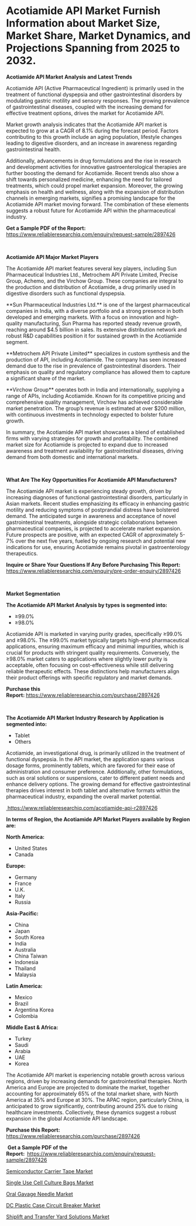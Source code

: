 <p><h1>Acotiamide API Market Furnish Information about Market Size, Market Share, Market Dynamics, and Projections Spanning from 2025 to 2032.</h1></p><p><strong>Acotiamide API Market Analysis and Latest Trends</strong></p>
<p><p>Acotiamide API (Active Pharmaceutical Ingredient) is primarily used in the treatment of functional dyspepsia and other gastrointestinal disorders by modulating gastric motility and sensory responses. The growing prevalence of gastrointestinal diseases, coupled with the increasing demand for effective treatment options, drives the market for Acotiamide API. </p><p>Market growth analysis indicates that the Acotiamide API market is expected to grow at a CAGR of 8.1% during the forecast period. Factors contributing to this growth include an aging population, lifestyle changes leading to digestive disorders, and an increase in awareness regarding gastrointestinal health. </p><p>Additionally, advancements in drug formulations and the rise in research and development activities for innovative gastroenterological therapies are further boosting the demand for Acotiamide. Recent trends also show a shift towards personalized medicine, enhancing the need for tailored treatments, which could propel market expansion. Moreover, the growing emphasis on health and wellness, along with the expansion of distribution channels in emerging markets, signifies a promising landscape for the Acotiamide API market moving forward. The combination of these elements suggests a robust future for Acotiamide API within the pharmaceutical industry.</p></p>
<p><strong>Get a Sample PDF of the Report:&nbsp;</strong> <a href="https://www.reliableresearchiq.com/enquiry/request-sample/2897426?utm_campaign=1834&utm_medium=2&utm_source=Github&utm_content=ia&utm_term=15032025&utm_id=acotiamide-api">https://www.reliableresearchiq.com/enquiry/request-sample/2897426</a></p>
<p>&nbsp;</p>
<p><strong>Acotiamide API Major Market Players</strong></p>
<p><p>The Acotiamide API market features several key players, including Sun Pharmaceutical Industries Ltd., Metrochem API Private Limited, Precise Group, Achemo, and the Virchow Group. These companies are integral to the production and distribution of Acotiamide, a drug primarily used in digestive disorders such as functional dyspepsia.</p><p>**Sun Pharmaceutical Industries Ltd.** is one of the largest pharmaceutical companies in India, with a diverse portfolio and a strong presence in both developed and emerging markets. With a focus on innovation and high-quality manufacturing, Sun Pharma has reported steady revenue growth, reaching around $4.5 billion in sales. Its extensive distribution network and robust R&D capabilities position it for sustained growth in the Acotiamide segment.</p><p>**Metrochem API Private Limited** specializes in custom synthesis and the production of API, including Acotiamide. The company has seen increased demand due to the rise in prevalence of gastrointestinal disorders. Their emphasis on quality and regulatory compliance has allowed them to capture a significant share of the market.</p><p>**Virchow Group** operates both in India and internationally, supplying a range of APIs, including Acotiamide. Known for its competitive pricing and comprehensive quality management, Virchow has achieved considerable market penetration. The group’s revenue is estimated at over $200 million, with continuous investments in technology expected to bolster future growth.</p><p>In summary, the Acotiamide API market showcases a blend of established firms with varying strategies for growth and profitability. The combined market size for Acotiamide is projected to expand due to increased awareness and treatment availability for gastrointestinal diseases, driving demand from both domestic and international markets.</p></p>
<p>&nbsp;</p>
<p><strong>What Are The Key Opportunities For Acotiamide API Manufacturers?</strong></p>
<p><p>The Acotiamide API market is experiencing steady growth, driven by increasing diagnoses of functional gastrointestinal disorders, particularly in Asian markets. Recent studies emphasizing its efficacy in enhancing gastric motility and reducing symptoms of postprandial distress have bolstered demand. The anticipated surge in awareness and acceptance of novel gastrointestinal treatments, alongside strategic collaborations between pharmaceutical companies, is projected to accelerate market expansion. Future prospects are positive, with an expected CAGR of approximately 5-7% over the next five years, fueled by ongoing research and potential new indications for use, ensuring Acotiamide remains pivotal in gastroenterology therapeutics.</p></p>
<p><strong>Inquire or Share Your Questions If Any Before Purchasing This Report:</strong> <a href="https://www.reliableresearchiq.com/enquiry/pre-order-enquiry/2897426?utm_campaign=1834&utm_medium=2&utm_source=Github&utm_content=ia&utm_term=15032025&utm_id=acotiamide-api">https://www.reliableresearchiq.com/enquiry/pre-order-enquiry/2897426</a></p>
<p>&nbsp;</p>
<p><strong>Market Segmentation</strong></p>
<p><strong>The Acotiamide API Market Analysis by types is segmented into:</strong></p>
<p><ul><li>≥99.0%</li><li>≥98.0%</li></ul></p>
<p><p>Acotiamide API is marketed in varying purity grades, specifically ≥99.0% and ≥98.0%. The ≥99.0% market typically targets high-end pharmaceutical applications, ensuring maximum efficacy and minimal impurities, which is crucial for products with stringent quality requirements. Conversely, the ≥98.0% market caters to applications where slightly lower purity is acceptable, often focusing on cost-effectiveness while still delivering reliable therapeutic effects. These distinctions help manufacturers align their product offerings with specific regulatory and market demands.</p></p>
<p><strong>Purchase this Report:&nbsp;</strong><a href="https://www.reliableresearchiq.com/purchase/2897426?utm_campaign=1834&utm_medium=2&utm_source=Github&utm_content=ia&utm_term=15032025&utm_id=acotiamide-api">https://www.reliableresearchiq.com/purchase/2897426</a></p>
<p>&nbsp;</p>
<p><strong>The Acotiamide API Market Industry Research by Application is segmented into:</strong></p>
<p><ul><li>Tablet</li><li>Others</li></ul></p>
<p><p>Acotiamide, an investigational drug, is primarily utilized in the treatment of functional dyspepsia. In the API market, the application spans various dosage forms, prominently tablets, which are favored for their ease of administration and consumer preference. Additionally, other formulations, such as oral solutions or suspensions, cater to different patient needs and enhance delivery options. The growing demand for effective gastrointestinal therapies drives interest in both tablet and alternative formats within the pharmaceutical industry, expanding the overall market potential.</p></p>
<p><a href="https://www.reliableresearchiq.com/acotiamide-api-r2897426?utm_campaign=1834&utm_medium=2&utm_source=Github&utm_content=ia&utm_term=15032025&utm_id=acotiamide-api">&nbsp;https://www.reliableresearchiq.com/acotiamide-api-r2897426</a></p>
<p><strong>In terms of Region, the Acotiamide API Market Players available by Region are:</strong></p>
<p>
    <p> <strong> North America: </strong>
        <ul>
            <li>United States</li>
            <li>Canada</li>
        </ul>
        </p> 
    <p> <strong> Europe: </strong>
        <ul>
            <li>Germany</li>
            <li>France</li>
            <li>U.K.</li>
            <li>Italy</li>
            <li>Russia</li>
        </ul>
        </p> 
    <p> <strong> Asia-Pacific: </strong>
        <ul>
            <li>China</li>
            <li>Japan</li>
            <li>South Korea</li>
            <li>India</li>
            <li>Australia</li>
            <li>China Taiwan</li>
            <li>Indonesia</li>
            <li>Thailand</li>
            <li>Malaysia</li>
        </ul>
        </p> 
    <p> <strong> Latin America: </strong>
        <ul>
            <li>Mexico</li>
            <li>Brazil</li>
            <li>Argentina Korea</li>
            <li>Colombia</li>
        </ul>
        </p> 
    <p> <strong> Middle East & Africa: </strong>
        <ul>
            <li>Turkey</li>
            <li>Saudi</li>
            <li>Arabia</li>
            <li>UAE</li>
            <li>Korea</li>
        </ul>
    </p>
    </p>
<p><p>The Acotiamide API market is experiencing notable growth across various regions, driven by increasing demands for gastrointestinal therapies. North America and Europe are projected to dominate the market, together accounting for approximately 65% of the total market share, with North America at 35% and Europe at 30%. The APAC region, particularly China, is anticipated to grow significantly, contributing around 25% due to rising healthcare investments. Collectively, these dynamics suggest a robust expansion in the global Acotiamide API landscape.</p></p>
<p><strong>Purchase this Report: </strong><a href="https://www.reliableresearchiq.com/purchase/2897426?utm_campaign=1834&utm_medium=2&utm_source=Github&utm_content=ia&utm_term=15032025&utm_id=acotiamide-api">https://www.reliableresearchiq.com/purchase/2897426</a></p>
<p>&nbsp;<strong>Get a Sample PDF of the Report:&nbsp;&nbsp;</strong><a href="https://www.reliableresearchiq.com/enquiry/request-sample/2897426?utm_campaign=1834&utm_medium=2&utm_source=Github&utm_content=ia&utm_term=15032025&utm_id=acotiamide-api">https://www.reliableresearchiq.com/enquiry/request-sample/2897426</a></p>
<p><strong></strong></p>
<p><p><a href="https://github.com/myongfranzcs/Market-Research-Report-List-1/blob/main/semiconductor-carrier-tape-market.md?utm_campaign=1834&utm_medium=2&utm_source=Github&utm_content=ia&utm_term=15032025&utm_id=acotiamide-api">Semiconductor Carrier Tape Market</a></p><p><a href="https://github.com/klenaestien23/Market-Research-Report-List-1/blob/main/single-use-cell-culture-bags-market.md?utm_campaign=1834&utm_medium=2&utm_source=Github&utm_content=ia&utm_term=15032025&utm_id=acotiamide-api">Single Use Cell Culture Bags Market</a></p><p><a href="https://github.com/biandnikelrs/Market-Research-Report-List-1/blob/main/oral-gavage-needle-market.md?utm_campaign=1834&utm_medium=2&utm_source=Github&utm_content=ia&utm_term=15032025&utm_id=acotiamide-api">Oral Gavage Needle Market</a></p><p><a href="https://github.com/tentandyik/Market-Research-Report-List-1/blob/main/dc-plastic-case-circuit-breaker-market.md?utm_campaign=1834&utm_medium=2&utm_source=Github&utm_content=ia&utm_term=15032025&utm_id=acotiamide-api">DC Plastic Case Circuit Breaker Market</a></p><p><a href="https://github.com/mismannely/Market-Research-Report-List-1/blob/main/shiplift-and-transfer-yard-solutions-market.md?utm_campaign=1834&utm_medium=2&utm_source=Github&utm_content=ia&utm_term=15032025&utm_id=acotiamide-api">Shiplift and Transfer Yard Solutions Market</a></p></p>
